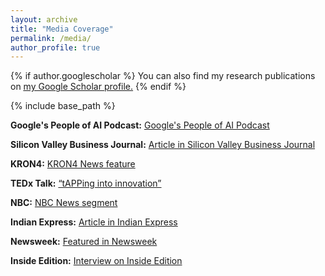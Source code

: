 ```yaml
---
layout: archive
title: "Media Coverage"
permalink: /media/
author_profile: true
---
```


{% if author.googlescholar %}
  You can also find my research publications on <u><a href="{{author.googlescholar}}">my Google Scholar profile</a>.</u>
{% endif %}

{% include base_path %}

**Google's People of AI Podcast:** [Google's People of AI Podcast](https://www.youtube.com/watch?v=-nhLLQRAUBY)


**Silicon Valley Business Journal:** [Article in Silicon Valley Business Journal](https://www.bizjournals.com/sanfrancisco/inno/stories/awards/2023/09/15/inno-under-25-adrit-rao-ar-tech-founder.html)

  **KRON4:** [KRON4 News feature](https://www.kron4.com/live-in-the-bay/local-teen-chats-apples-swift-student-challenge/)

  **TEDx Talk:** [“tAPPing into innovation”](https://www.youtube.com/watch?v=ONXmYJl6O5k)

  **NBC:** [NBC News segment](https://www.nbcbayarea.com/news/tech/apples-student-challenge/3451511/)

  **Indian Express:** [Article in Indian Express](https://indianexpress.com/article/technology/artificial-intelligence/indian-american-teen-prodigy-adrit-rao-ai-stanford-9209472/)

**Newsweek:** [Featured in Newsweek](https://www.newsweek.com/genius-create-four-apps-interns-stanford-13-years-old-1595760)

  **Inside Edition:** [Interview on Inside Edition](https://www.youtube.com/watch?v=qYKD_YZ1L8Q)

